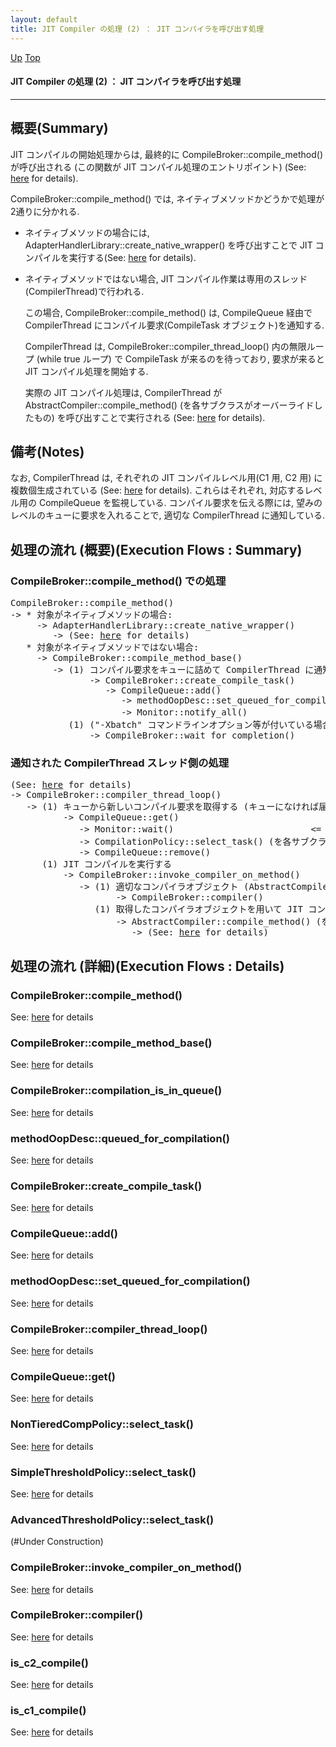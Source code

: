 ```yaml
---
layout: default
title: JIT Compiler の処理 (2) ： JIT コンパイラを呼び出す処理
---
```

[Up](noQrGfj91w.html) [Top](../index.html)

#### JIT Compiler の処理 (2) ： JIT コンパイラを呼び出す処理

--- 
## 概要(Summary)
JIT コンパイルの開始処理からは, 最終的に CompileBroker::compile_method() が呼び出される (この関数が JIT コンパイル処理のエントリポイント) (See: [here](no6HzyuMVW.html) for details).

CompileBroker::compile_method() では, ネイティブメソッドかどうかで処理が 2通りに分かれる.

  * ネイティブメソッドの場合には, AdapterHandlerLibrary::create_native_wrapper() を呼び出すことで JIT コンパイルを実行する(See: [here](no293548G.html) for details).

  * ネイティブメソッドではない場合, JIT コンパイル作業は専用のスレッド(CompilerThread)で行われる.
    
    この場合, CompileBroker::compile_method() は, CompileQueue 経由で CompilerThread にコンパイル要求(CompileTask オブジェクト)を通知する.
    
    CompilerThread は,
    CompileBroker::compiler_thread_loop() 内の無限ループ (while true ループ) で CompileTask が来るのを待っており,
    要求が来ると JIT コンパイル処理を開始する.

    実際の JIT コンパイル処理は, CompilerThread が AbstractCompiler::compile_method() (を各サブクラスがオーバーライドしたもの) を呼び出すことで実行される (See: [here](no-wa6OPxh.html) for details).

## 備考(Notes)
なお, CompilerThread は, それぞれの JIT コンパイルレベル用(C1 用, C2 用) に複数個生成されている (See: [here](nopbZ_pxeK.html) for details).
これらはそれぞれ, 対応するレベル用の CompileQueue を監視している.
コンパイル要求を伝える際には, 望みのレベルのキューに要求を入れることで, 適切な CompilerThread に通知している.


## 処理の流れ (概要)(Execution Flows : Summary)
### CompileBroker::compile_method() での処理
<div class="flow-abst"><pre>
CompileBroker::compile_method()
-&gt; * 対象がネイティブメソッドの場合:
     -&gt; AdapterHandlerLibrary::create_native_wrapper()
        -&gt; (See: <a href="no293548G.html">here</a> for details)
   * 対象がネイティブメソッドではない場合:
     -&gt; CompileBroker::compile_method_base()
        -&gt; (1) コンパイル要求をキューに詰めて CompilerThread に通知する.
               -&gt; CompileBroker::create_compile_task()
                  -&gt; CompileQueue::add()
                     -&gt; methodOopDesc::set_queued_for_compilation()
                     -&gt; Monitor::notify_all()                        &lt;= CompilerThread に通知        
           (1) (&quot;-Xbatch&quot; コマンドラインオプション等が付いている場合は) JIT コンパイル処理が終わるまで待つ
               -&gt; CompileBroker::wait_for_completion()  
</pre></div>

### 通知された CompilerThread スレッド側の処理
<div class="flow-abst"><pre>
(See: <a href="nopbZ_pxeK.html">here</a> for details)
-&gt; CompileBroker::compiler_thread_loop()
   -&gt; (1) キューから新しいコンパイル要求を取得する (キューになければ届くまで待つ)
          -&gt; CompileQueue::get()
             -&gt; Monitor::wait()                          &lt;= CompileTask が届くまで待機
             -&gt; CompilationPolicy::select_task() (を各サブクラスがオーバーライドしたもの)
             -&gt; CompileQueue::remove()
      (1) JIT コンパイルを実行する
          -&gt; CompileBroker::invoke_compiler_on_method()
             -&gt; (1) 適切なコンパイラオブジェクト (AbstractCompilerのサブクラスのインスタンス) を取得する
                    -&gt; CompileBroker::compiler()
                (1) 取得したコンパイラオブジェクトを用いて JIT コンパイル処理を行う.
                    -&gt; AbstractCompiler::compile_method() (を各サブクラスがオーバーライドしたもの)
                       -&gt; (See: <a href="no-wa6OPxh.html">here</a> for details)
</pre></div>


## 処理の流れ (詳細)(Execution Flows : Details)
### CompileBroker::compile_method()
See: [here](no6348Kaw.html) for details
### CompileBroker::compile_method_base()
See: [here](no304284z2.html) for details
### CompileBroker::compilation_is_in_queue()
See: [here](no30428ixu.html) for details
### methodOopDesc::queued_for_compilation()
See: [here](no30428Xp2.html) for details
### CompileBroker::create_compile_task()
See: [here](no18682xMK.html) for details
### CompileQueue::add()
See: [here](no18682zHk.html) for details
### methodOopDesc::set_queued_for_compilation()
See: [here](no18682nTB.html) for details

### CompileBroker::compiler_thread_loop()
See: [here](no10981QLG.html) for details
### CompileQueue::get()
See: [here](no10981TJR.html) for details
### NonTieredCompPolicy::select_task()
See: [here](no10981VLf.html) for details
### SimpleThresholdPolicy::select_task()
See: [here](no10981VST.html) for details
### AdvancedThresholdPolicy::select_task()
(#Under Construction)

### CompileBroker::invoke_compiler_on_method()
See: [here](no10981z9t.html) for details
### CompileBroker::compiler()
See: [here](no109814lV.html) for details
### is_c2_compile()
See: [here](no10981fLc.html) for details
### is_c1_compile()
See: [here](no109815mc.html) for details






